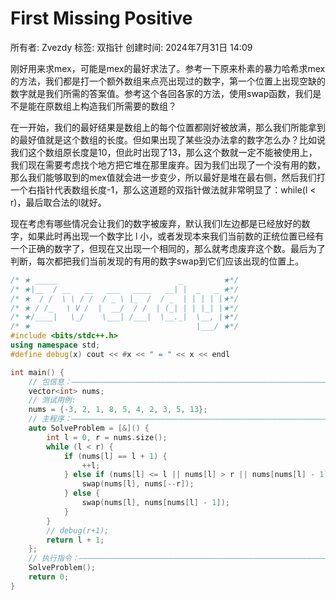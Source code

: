 # First Missing Positive

所有者: Zvezdy
标签: 双指针
创建时间: 2024年7月31日 14:09

刚好用来求mex，可能是mex的最好求法了。参考一下原来朴素的暴力哈希求mex的方法，我们都是打一个额外数组来点亮出现过的数字，第一个位置上出现空缺的数字就是我们所需的答案值。参考这个各回各家的方法，使用swap函数，我们是不是能在原数组上构造我们所需要的数组？

在一开始，我们的最好结果是数组上的每个位置都刚好被放满，那么我们所能拿到的最好值就是这个数组的长度。但如果出现了某些没办法拿的数字怎么办？比如说我们这个数组原长度是10，但此时出现了13，那么这个数就一定不能被使用上，我们现在需要考虑找个地方把它堆在那里废弃。因为我们出现了一个没有用的数，那么我们能够取到的mex值就会进一步变少，所以最好是堆在最右侧，然后我们打一个右指针代表数组长度-1，那么这道题的双指针做法就非常明显了：while(l < r)，最后取合法的l就好。

现在考虑有哪些情况会让我们的数字被废弃，默认我们l左边都是已经放好的数字，如果此时再出现一个数字比 l 小，或者发现本来我们当前数的正统位置已经有一个正确的数字了，但现在又出现一个相同的，那么就考虑废弃这个数。最后为了判断，每次都把我们当前发现的有用的数字swap到它们应该出现的位置上。

```cpp
/* ★ _____                           _         ★*/
/* ★|__  / __   __   ___   ____   __| |  _   _ ★*/
/* ★  / /  \ \ / /  / _ \ |_  /  / _  | | | | |★*/
/* ★ / /_   \ V /  |  __/  / /  | (_| | | |_| |★*/
/* ★/____|   \_/    \___| /___|  \__._|  \__, |★*/
/* ★                                     |___/ ★*/
#include <bits/stdc++.h>
using namespace std;
#define debug(x) cout << #x << " = " << x << endl

int main() {
    // 包信息：—————————————————————————————————————————————————————————————
    vector<int> nums;
    // 测试用例:
    nums = {-3, 2, 1, 8, 5, 4, 2, 3, 5, 13};
    // 主程序：—————————————————————————————————————————————————————————————
    auto SolveProblem = [&]() {
        int l = 0, r = nums.size();
        while (l < r) {
            if (nums[l] == l + 1) {
                ++l;
            } else if (nums[l] <= l || nums[l] > r || nums[nums[l] - 1] == nums[l]) {
                swap(nums[l], nums[--r]);
            } else {
                swap(nums[l], nums[nums[l] - 1]);
            }
        }
        // debug(r+1);
        return l + 1;
    };
    // 执行指令：———————————————————————————————————————————————————————————
    SolveProblem();
    return 0;
}

```
